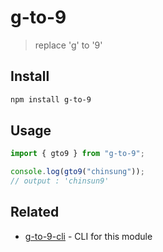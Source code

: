 # g-to-9

> replace 'g' to '9'

## Install

```sh terminal
npm install g-to-9
```

## Usage

```js example
import { gto9 } from "g-to-9";

console.log(gto9("chinsung"));
// output : 'chinsun9'
```

## Related

- [g-to-9-cli](https://github.com/chinsun9/g-to-9-cli) - CLI for this module
